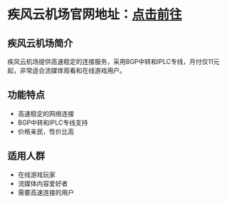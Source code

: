 # 疾风云机场官网地址：[点击前往](https://url.gogogomiao.one/QYTN)

## 疾风云机场简介
疾风云机场提供高速稳定的连接服务，采用BGP中转和IPLC专线，月付仅11元起，非常适合流媒体观看和在线游戏用户。

## 功能特点
- 高速稳定的网络连接
- BGP中转和IPLC专线支持
- 价格亲民，性价比高

## 适用人群
- 在线游戏玩家
- 流媒体内容爱好者
- 需要高速连接的用户